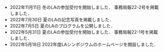 * <span class="date">2022年11月11日</span> 冬のLAの参加受付を開始しました． 事務局報22-2号を掲載しました．
* <span class="date">2022年7月30日</span> 夏のLAの記念写真を掲載しました．
* <span class="date">2022年7月5日</span> 夏のLAのプログラムを公開しました．
* <span class="date">2022年5月31日</span> 夏のLAの参加受付を開始しました． 事務局報22-1号を掲載しました．
* <span class="date">2022年5月18日</span> 2022年度LAシンポジウムのホームページを開設しました．
